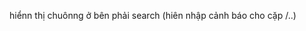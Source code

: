 <!--To do  -->

hiểnn thị chuônng ở bên phải search (hiên nhập cảnh báo cho cặp /..)

<!-- Trigger redeployed -->

